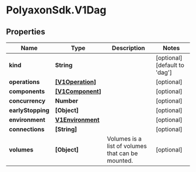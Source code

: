 # PolyaxonSdk.V1Dag

## Properties

Name | Type | Description | Notes
------------ | ------------- | ------------- | -------------
**kind** | **String** |  | [optional] [default to &#39;dag&#39;]
**operations** | [**[V1Operation]**](V1Operation.md) |  | [optional] 
**components** | [**[V1Component]**](V1Component.md) |  | [optional] 
**concurrency** | **Number** |  | [optional] 
**earlyStopping** | **[Object]** |  | [optional] 
**environment** | [**V1Environment**](V1Environment.md) |  | [optional] 
**connections** | **[String]** |  | [optional] 
**volumes** | **[Object]** | Volumes is a list of volumes that can be mounted. | [optional] 


